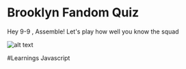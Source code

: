 # Brooklyn Fandom Quiz

Hey 9-9 , Assemble! Let's play how well you know the squad

![alt text](https://resizing.flixster.com/pFkciHZ2n98E2VpIQBh5Lf4DJWw=/300x300/v2/https://resizing.flixster.com/JysRb3DWAU1VI5ywAvY4JwgiWZ0=/ems.cHJkLWVtcy1hc3NldHMvdHZzZXJpZXMvUlRUVjg3MDUxNi53ZWJw)

#Learnings
Javascript
